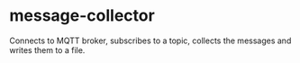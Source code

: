 # message-collector
Connects to MQTT broker, subscribes to a topic, collects the messages and writes them to a file.
